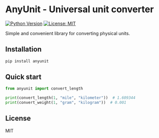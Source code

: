 # AnyUnit - Universal unit converter

[![Python Version](https://img.shields.io/badge/python-3.7%2B-blue)](https://www.python.org/)
[![License: MIT](https://img.shields.io/badge/License-MIT-yellow.svg)](https://opensource.org/licenses/MIT)

Simple and convenient library for converting physical units.

## Installation
```bash
pip install anyunit
```

## Quick start
```python
from anyunit import convert_length

print(convert_length(1, "mile", "kilometer"))  # 1.609344
print(convert_weight(1, "gram", "kilogram"))  # 0.001
```

## License
MIT